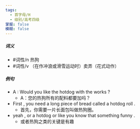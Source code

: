 ```yaml
---
tags:
  - 首字母/H
  - 级别/高考四级
掌握: false
模糊: false
---
```

##### 词义
- #词性/n  热狗
- #词性/v  （在作冲浪或滑雪运动时）卖弄（花式动作）
##### 例句
- A : Would you like the hotdog with the works ?
	- A：您的热狗所有的配料都要加吗？
- First , you need a long piece of bread called a hotdog roll .
	- 首先，你需要一片长面包叫做热狗圈。
- yeah , or a hotdog or like you know that something funny .
	- 或者热狗之类的关键是有趣
